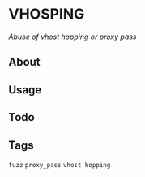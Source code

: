 # VHOSPING
_Abuse of vhost hopping or proxy pass_

## About
>

## Usage
> 

## Todo

## Tags
`fuzz` `proxy_pass` `vhost hopping`